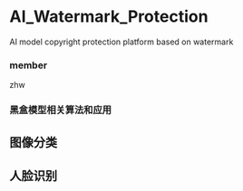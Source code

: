 # AI_Watermark_Protection
AI model copyright protection platform based on watermark

### member
zhw

### 黑盒模型相关算法和应用
## 图像分类

## 人脸识别
